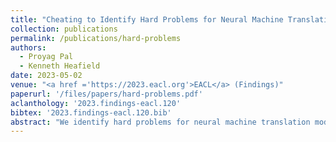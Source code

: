 ```yaml
---
title: "Cheating to Identify Hard Problems for Neural Machine Translation"
collection: publications
permalink: /publications/hard-problems
authors:
  - Proyag Pal
  - Kenneth Heafield
date: 2023-05-02
venue: "<a href ='https://2023.eacl.org'>EACL</a> (Findings)"
paperurl: '/files/papers/hard-problems.pdf'
aclanthology: '2023.findings-eacl.120'
bibtex: '2023.findings-eacl.120.bib'
abstract: "We identify hard problems for neural machine translation models by analyzing progressively higher-scoring translations generated by letting models cheat to various degrees. If a system cheats and still gets something wrong, that suggests it is a hard problem. We experiment with two forms of cheating: providing the model a compressed representation of the target as an additional input, and fine-tuning on the test set. Contrary to popular belief, we find that the most frequent tokens are not necessarily the most accurately translated due to these often being function words and punctuation that can be used more flexibly in translation, or content words which can easily be paraphrased. We systematically analyze system outputs to identify categories of tokens which are particularly hard for the model to translate, and find that this includes certain types of named entities, subordinating conjunctions, and unknown and foreign words. We also encounter a phenomenon where words, often names, which were not infrequent in the training data are still repeatedly mistranslated by the models — we dub this the Fleetwood Mac problem."
---
```

